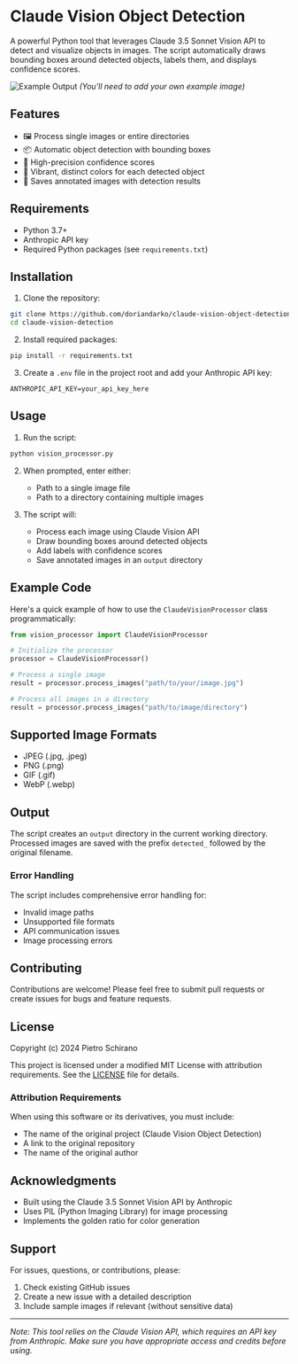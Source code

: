 # Claude Vision Object Detection

A powerful Python tool that leverages Claude 3.5 Sonnet Vision API to detect and visualize objects in images. The script automatically draws bounding boxes around detected objects, labels them, and displays confidence scores.

![Example Output](example_output.png) *(You'll need to add your own example image)*

## Features

- 🖼️ Process single images or entire directories
- 📦 Automatic object detection with bounding boxes
- 🎯 High-precision confidence scores
- 🎨 Vibrant, distinct colors for each detected object
- 💾 Saves annotated images with detection results

## Requirements

- Python 3.7+
- Anthropic API key
- Required Python packages (see `requirements.txt`)

## Installation

1. Clone the repository:
```bash
git clone https://github.com/doriandarko/claude-vision-object-detection.git
cd claude-vision-detection
```

2. Install required packages:
```bash
pip install -r requirements.txt
```

3. Create a `.env` file in the project root and add your Anthropic API key:
```
ANTHROPIC_API_KEY=your_api_key_here
```

## Usage

1. Run the script:
```bash
python vision_processor.py
```

2. When prompted, enter either:
   - Path to a single image file
   - Path to a directory containing multiple images

3. The script will:
   - Process each image using Claude Vision API
   - Draw bounding boxes around detected objects
   - Add labels with confidence scores
   - Save annotated images in an `output` directory

## Example Code

Here's a quick example of how to use the `ClaudeVisionProcessor` class programmatically:

```python
from vision_processor import ClaudeVisionProcessor

# Initialize the processor
processor = ClaudeVisionProcessor()

# Process a single image
result = processor.process_images("path/to/your/image.jpg")

# Process all images in a directory
result = processor.process_images("path/to/image/directory")
```

## Supported Image Formats

- JPEG (.jpg, .jpeg)
- PNG (.png)
- GIF (.gif)
- WebP (.webp)

## Output

The script creates an `output` directory in the current working directory. Processed images are saved with the prefix `detected_` followed by the original filename.

### Error Handling

The script includes comprehensive error handling for:
- Invalid image paths
- Unsupported file formats
- API communication issues
- Image processing errors

## Contributing

Contributions are welcome! Please feel free to submit pull requests or create issues for bugs and feature requests.

## License

Copyright (c) 2024 Pietro Schirano

This project is licensed under a modified MIT License with attribution requirements. See the [LICENSE](LICENSE) file for details.

### Attribution Requirements

When using this software or its derivatives, you must include:
- The name of the original project (Claude Vision Object Detection)
- A link to the original repository
- The name of the original author

## Acknowledgments

- Built using the Claude 3.5 Sonnet Vision API by Anthropic
- Uses PIL (Python Imaging Library) for image processing
- Implements the golden ratio for color generation

## Support

For issues, questions, or contributions, please:
1. Check existing GitHub issues
2. Create a new issue with a detailed description
3. Include sample images if relevant (without sensitive data)

---

*Note: This tool relies on the Claude Vision API, which requires an API key from Anthropic. Make sure you have appropriate access and credits before using.*
